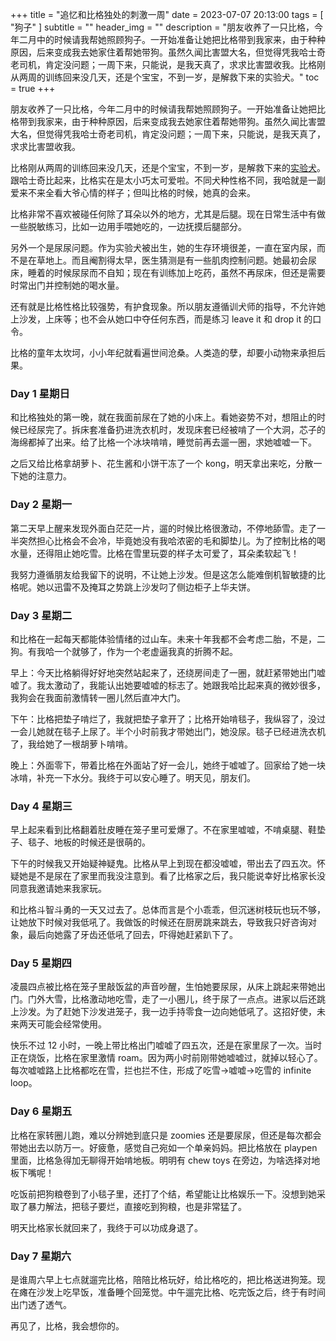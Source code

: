 +++
title = "追忆和比格独处的刺激一周"
date = 2023-07-07 20:13:00
tags = [
    "狗子"
]
subtitle = ""
header_img = ""
description = "朋友收养了一只比格，今年二月中的时候请我帮她照顾狗子。一开始准备让她把比格带到我家来，由于种种原因，后来变成我去她家住着帮她带狗。虽然久闻比害盟大名，但觉得凭我哈士奇老司机，肯定没问题；一周下来，只能说，是我天真了，求求比害盟收我。比格刚从两周的训练回来没几天，还是个宝宝，不到一岁，是解救下来的实验犬。"
toc = true
+++

朋友收养了一只比格，今年二月中的时候请我帮她照顾狗子。一开始准备让她把比格带到我家来，由于种种原因，后来变成我去她家住着帮她带狗。虽然久闻比害盟大名，但觉得凭我哈士奇老司机，肯定没问题；一周下来，只能说，是我天真了，求求比害盟收我。

比格刚从两周的训练回来没几天，还是个宝宝，不到一岁，是解救下来的[实验犬](https://www.nytimes.com/2022/07/12/us/envigo-beagles-breeder-adoption.html)。跟哈士奇比起来，比格实在是太小巧太可爱啦。不同犬种性格不同，我哈就是一副爱来不来全看大爷心情的样子；但叫比格的时候，她真的会来。

比格非常不喜欢被碰任何除了耳朵以外的地方，尤其是后腿。现在日常生活中有做一些脱敏练习，比如一边用手喂她吃的，一边抚摸后腿部分。

另外一个是尿尿问题。作为实验犬被出生，她的生存环境很差，一直在室内尿，而不是在草地上。而且阉割得太早，医生猜测是有一些肌肉控制问题。她最初会尿床，睡着的时候尿尿而不自知；现在有训练加上吃药，虽然不再尿床，但还是需要时常出门并控制她的喝水量。

还有就是比格性格比较强势，有护食现象。所以朋友遵循训犬师的指导，不允许她上沙发，上床等；也不会从她口中夺任何东西，而是练习 leave it 和 drop it 的口令。

比格的童年太坎坷，小小年纪就看遍世间沧桑。人类造的孽，却要小动物来承担后果。

### Day 1 星期日

和比格独处的第一晚，就在我面前尿在了她的小床上。看她姿势不对，想阻止的时候已经尿完了。拆床套准备扔进洗衣机时，发现床套已经被啃了一个大洞，芯子的海绵都掉了出来。给了比格一个冰块啃啃，睡觉前再去遛一圈，求她嘘嘘一下。

之后又给比格拿胡萝卜、花生酱和小饼干冻了一个 kong，明天拿出来吃，分散一下她的注意力。

### Day 2 星期一

第二天早上醒来发现外面白茫茫一片，遛的时候比格很激动，不停地舔雪。走了一半突然担心比格会不会冷，毕竟她没有我哈浓密的毛和脚垫儿。为了控制比格的喝水量，还得阻止她吃雪。比格在雪里玩耍的样子太可爱了，耳朵柔软起飞！

我努力遵循朋友给我留下的说明，不让她上沙发。但是这怎么能难倒机智敏捷的比格呢。她以迅雷不及掩耳之势跳上沙发叼了侧边柜子上华夫饼。

### Day 3 星期二

和比格在一起每天都能体验情绪的过山车。未来十年我都不会考虑二胎，不是，二狗。有我哈一个就够了，作为一个老虚逼我真的折腾不起。

早上：今天比格躺得好好地突然站起来了，还绕房间走了一圈，就赶紧带她出门嘘嘘了。我太激动了，我能认出她要嘘嘘的标志了。她跟我哈比起来真的微妙很多，我狗会在我面前激情转一圈儿然后直冲大门。

下午：比格把垫子啃烂了，我就把垫子拿开了；比格开始啃毯子，我纵容了，没过一会儿她就在毯子上尿了。半个小时前我才带她出门，她没尿。毯子已经进洗衣机了，我给她了一根胡萝卜啃啃。

晚上：外面零下，带着比格在外面站了好一会儿，她终于嘘嘘了。回家给了她一块冰啃，补充一下水分。我终于可以安心睡了。明天见，朋友们。

### Day 4 星期三

早上起来看到比格翻着肚皮睡在笼子里可爱爆了。不在家里嘘嘘，不啃桌腿、鞋垫子、毯子、地板的时候还是很萌的。

下午的时候我又开始疑神疑鬼。比格从早上到现在都没嘘嘘，带出去了四五次。怀疑她是不是尿在了家里而我没注意到。看了比格家之后，我只能说幸好比格家长没同意我邀请她来我家玩。

和比格斗智斗勇的一天又过去了。总体而言是个小乖乖，但沉迷树枝玩也玩不够，让她放下时候对我低吼了。我做饭的时候还在厨房跳来跳去，导致我只好咨询对象，最后向她露了牙齿还低吼了回去，吓得她赶紧趴下了。

### Day 5 星期四

凌晨四点被比格在笼子里敲饭盆的声音吵醒，生怕她要尿尿，从床上跳起来带她出门。门外大雪，比格激动地吃雪，走了一小圈儿，终于尿了一点点。进家以后还跳上沙发。为了赶她下沙发进笼子，我一边手持零食一边向她低吼了。这招好使，未来两天可能会经常使用。

快乐不过 12 小时，一晚上带比格出门嘘嘘了四五次，还是在家里尿了一次。当时正在烧饭，比格在家里激情 roam。因为两小时前刚带她嘘嘘过，就掉以轻心了。每次嘘嘘路上比格都吃在雪，拦也拦不住，形成了吃雪->嘘嘘->吃雪的 infinite loop。

### Day 6 星期五

比格在家转圈儿跑，难以分辨她到底只是 zoomies 还是要尿尿，但还是每次都会带她出去以防万一。好疲惫，感觉自己宛如一个单亲妈妈。把比格放在 playpen 里面，比格急得加无聊得开始啃地板。明明有 chew toys 在旁边，为啥选择对地板下嘴呢！

吃饭前把狗粮卷到了小毯子里，还打了个结，希望能让比格娱乐一下。没想到她采取了暴力解法，把毯子要烂，直接吃到狗粮，也是非常猛了。

明天比格家长就回来了，我终于可以功成身退了。

### Day 7 星期六

是谁周六早上七点就遛完比格，陪陪比格玩好，给比格吃的，把比格送进狗笼。现在瘫在沙发上吃早饭，准备睡个回笼觉。中午遛完比格、吃完饭之后，终于有时间出门透了透气。

再见了，比格，我会想你的。
